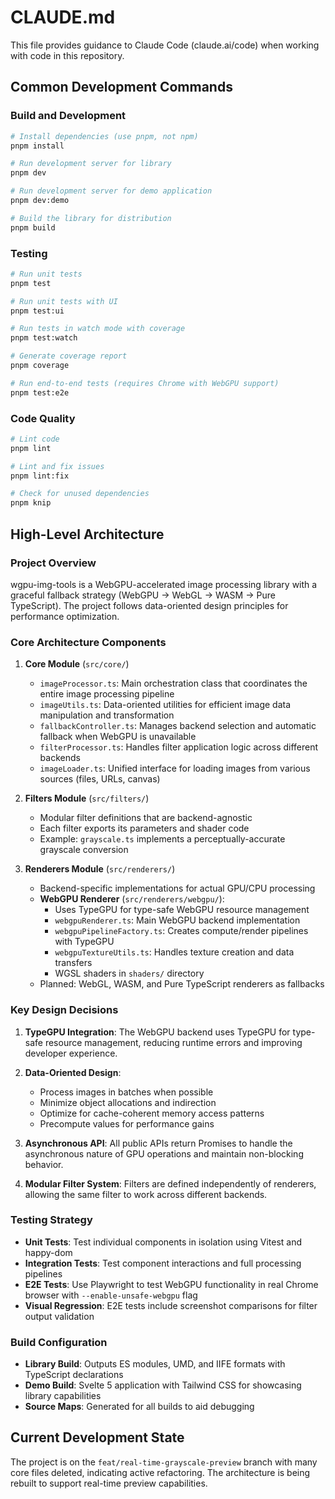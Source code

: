 # CLAUDE.md

This file provides guidance to Claude Code (claude.ai/code) when working with code in this repository.

## Common Development Commands

### Build and Development
```bash
# Install dependencies (use pnpm, not npm)
pnpm install

# Run development server for library
pnpm dev

# Run development server for demo application
pnpm dev:demo

# Build the library for distribution
pnpm build
```

### Testing
```bash
# Run unit tests
pnpm test

# Run unit tests with UI
pnpm test:ui

# Run tests in watch mode with coverage
pnpm test:watch

# Generate coverage report
pnpm coverage

# Run end-to-end tests (requires Chrome with WebGPU support)
pnpm test:e2e
```

### Code Quality
```bash
# Lint code
pnpm lint

# Lint and fix issues
pnpm lint:fix

# Check for unused dependencies
pnpm knip
```

## High-Level Architecture

### Project Overview
wgpu-img-tools is a WebGPU-accelerated image processing library with a graceful fallback strategy (WebGPU → WebGL → WASM → Pure TypeScript). The project follows data-oriented design principles for performance optimization.

### Core Architecture Components

1. **Core Module** (`src/core/`)
   - `imageProcessor.ts`: Main orchestration class that coordinates the entire image processing pipeline
   - `imageUtils.ts`: Data-oriented utilities for efficient image data manipulation and transformation
   - `fallbackController.ts`: Manages backend selection and automatic fallback when WebGPU is unavailable
   - `filterProcessor.ts`: Handles filter application logic across different backends
   - `imageLoader.ts`: Unified interface for loading images from various sources (files, URLs, canvas)

2. **Filters Module** (`src/filters/`)
   - Modular filter definitions that are backend-agnostic
   - Each filter exports its parameters and shader code
   - Example: `grayscale.ts` implements a perceptually-accurate grayscale conversion

3. **Renderers Module** (`src/renderers/`)
   - Backend-specific implementations for actual GPU/CPU processing
   - **WebGPU Renderer** (`src/renderers/webgpu/`):
     - Uses TypeGPU for type-safe WebGPU resource management
     - `webgpuRenderer.ts`: Main WebGPU backend implementation
     - `webgpuPipelineFactory.ts`: Creates compute/render pipelines with TypeGPU
     - `webgpuTextureUtils.ts`: Handles texture creation and data transfers
     - WGSL shaders in `shaders/` directory
   - Planned: WebGL, WASM, and Pure TypeScript renderers as fallbacks

### Key Design Decisions

1. **TypeGPU Integration**: The WebGPU backend uses TypeGPU for type-safe resource management, reducing runtime errors and improving developer experience.

2. **Data-Oriented Design**: 
   - Process images in batches when possible
   - Minimize object allocations and indirection
   - Optimize for cache-coherent memory access patterns
   - Precompute values for performance gains

3. **Asynchronous API**: All public APIs return Promises to handle the asynchronous nature of GPU operations and maintain non-blocking behavior.

4. **Modular Filter System**: Filters are defined independently of renderers, allowing the same filter to work across different backends.

### Testing Strategy

- **Unit Tests**: Test individual components in isolation using Vitest and happy-dom
- **Integration Tests**: Test component interactions and full processing pipelines
- **E2E Tests**: Use Playwright to test WebGPU functionality in real Chrome browser with `--enable-unsafe-webgpu` flag
- **Visual Regression**: E2E tests include screenshot comparisons for filter output validation

### Build Configuration

- **Library Build**: Outputs ES modules, UMD, and IIFE formats with TypeScript declarations
- **Demo Build**: Svelte 5 application with Tailwind CSS for showcasing library capabilities
- **Source Maps**: Generated for all builds to aid debugging

## Current Development State

The project is on the `feat/real-time-grayscale-preview` branch with many core files deleted, indicating active refactoring. The architecture is being rebuilt to support real-time preview capabilities.